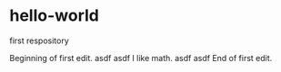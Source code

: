 # hello-world
first respository

Beginning of first edit.
asdf
asdf
I like math.
asdf
asdf
End of first edit.
